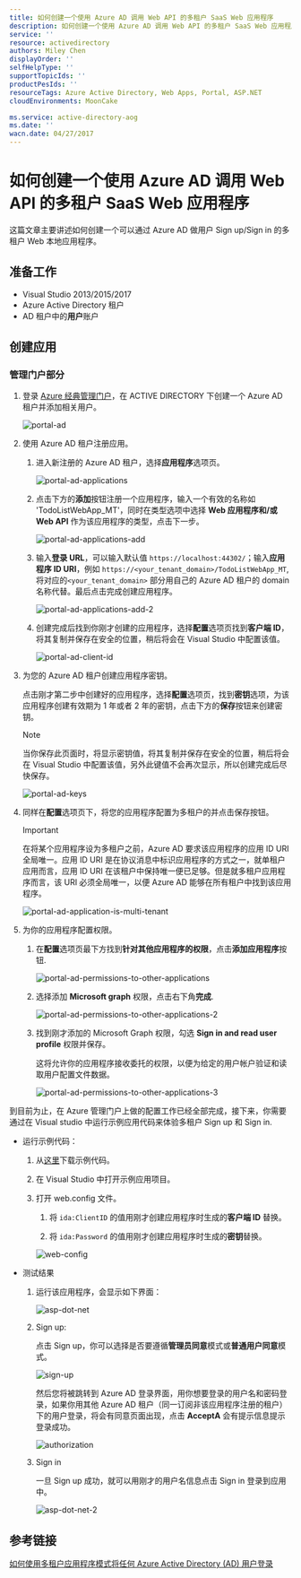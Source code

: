```yaml
---
title: 如何创建一个使用 Azure AD 调用 Web API 的多租户 SaaS Web 应用程序
description: 如何创建一个使用 Azure AD 调用 Web API 的多租户 SaaS Web 应用程序
service: ''
resource: activedirectory
authors: Miley Chen
displayOrder: ''
selfHelpType: ''
supportTopicIds: ''
productPesIds: ''
resourceTags: Azure Active Directory, Web Apps, Portal, ASP.NET
cloudEnvironments: MoonCake

ms.service: active-directory-aog
ms.date: ''
wacn.date: 04/27/2017
---
```


# 如何创建一个使用 Azure AD 调用 Web API 的多租户 SaaS Web 应用程序

这篇文章主要讲述如何创建一个可以通过 Azure AD 做用户 Sign up/Sign in 的多租户 Web 本地应用程序。

## 准备工作

- Visual Studio 2013/2015/2017
- Azure Active Directory 租户
- AD 租户中的**用户**账户

## 创建应用

### 管理门户部分

1. 登录 [Azure 经典管理门户](https://manage.windowsazure.cn/)，在 ACTIVE DIRECTORY 下创建一个 Azure AD 租户并添加相关用户。

    ![portal-ad](./media/aog-active-directory-howto-sign-in-local-web-apps/portal-ad.png)

2. 使用 Azure AD 租户注册应用。

    1. 进入新注册的 Azure AD 租户，选择**应用程序**选项页。

        ![portal-ad-applications](./media/aog-active-directory-howto-sign-in-local-web-apps/portal-ad-applications.png)

    2. 点击下方的**添加**按钮注册一个应用程序，输入一个有效的名称如 'TodoListWebApp_MT'，同时在类型选项中选择 **Web 应用程序和/或 Web API** 作为该应用程序的类型，点击下一步。

        ![portal-ad-applications-add](./media/aog-active-directory-howto-sign-in-local-web-apps/portal-ad-applications-add.png)

    3. 输入**登录 URL**，可以输入默认值 `https://localhost:44302/`；输入**应用程序 ID URI**，例如 `https://<your_tenant_domain>/TodoListWebApp_MT`,将对应的`<your_tenant_domain>` 部分用自己的 Azure AD 租户的 domain 名称代替。最后点击完成创建应用程序。

        ![portal-ad-applications-add-2](./media/aog-active-directory-howto-sign-in-local-web-apps/portal-ad-applications-add-2.png)

    4. 创建完成后找到你刚才创建的应用程序，选择**配置**选项页找到**客户端  ID**，将其复制并保存在安全的位置，稍后将会在 Visual Studio 中配置该值。

        ![portal-ad-client-id](./media/aog-active-directory-howto-sign-in-local-web-apps/portal-ad-client-id.png)

3. 为您的 Azure AD 租户创建应用程序密钥。

    点击刚才第二步中创建好的应用程序，选择**配置**选项页，找到**密钥**选项，为该应用程序创建有效期为 1 年或者 2 年的密钥，点击下方的**保存**按钮来创建密钥。

    >[!NOTE]
    >当你保存此页面时，将显示密钥值，将其复制并保存在安全的位置，稍后将会在 Visual Studio 中配置该值，另外此键值不会再次显示，所以创建完成后尽快保存。

    ![portal-ad-keys](./media/aog-active-directory-howto-sign-in-local-web-apps/portal-ad-keys.png)

4. 同样在**配置**选项页下，将您的应用程序配置为多租户的并点击保存按钮。

    >[!IMPORTANT]
    >在将某个应用程序设为多租户之前，Azure AD 要求该应用程序的应用 ID URI 全局唯一。应用 ID URI 是在协议消息中标识应用程序的方式之一，就单租户应用而言，应用 ID URI 在该租户中保持唯一便已足够。但是就多租户应用程序而言，该 URI 必须全局唯一，以便 Azure AD 能够在所有租户中找到该应用程序。

    ![portal-ad-application-is-multi-tenant](./media/aog-active-directory-howto-sign-in-local-web-apps/portal-ad-application-is-multi-tenant.png)

5. 为你的应用程序配置权限。

    1. 在**配置**选项页最下方找到**针对其他应用程序的权限**，点击**添加应用程序**按钮.

        ![portal-ad-permissions-to-other-applications](./media/aog-active-directory-howto-sign-in-local-web-apps/portal-ad-permissions-to-other-applications.png)

    2. 选择添加 **Microsoft graph** 权限，点击右下角**完成**.

        ![portal-ad-permissions-to-other-applications-2](./media/aog-active-directory-howto-sign-in-local-web-apps/portal-ad-permissions-to-other-applications-2.png)

    3. 找到刚才添加的 Microsoft Graph 权限，勾选 **Sign in and read user profile** 权限并保存。

        这将允许你的应用程序接收委托的权限，以便为给定的用户帐户验证和读取用户配置文件数据。

        ![portal-ad-permissions-to-other-applications-3](./media/aog-active-directory-howto-sign-in-local-web-apps/portal-ad-permissions-to-other-applications-3.png)

到目前为止，在 Azure 管理门户上做的配置工作已经全部完成，接下来，你需要通过在 Visual studio 中运行示例应用代码来体验多租户 Sign up 和 Sign in.

- 运行示例代码：

    1. 从[这里](https://github.com/wacn/AOG-CodeSample/tree/master/ActiveDirectory/CSharp/active-directory)下载示例代码。

    2. 在 Visual Studio 中打开示例应用项目。

    3. 打开 web.config 文件。

        1. 将 `ida:ClientID` 的值用刚才创建应用程序时生成的**客户端 ID** 替换。

        2. 将 `ida:Password` 的值用刚才创建应用程序时生成的**密钥**替换。

        ![web-config](./media/aog-active-directory-howto-sign-in-local-web-apps/web-config.png)

- 测试结果

    1. 运行该应用程序，会显示如下界面：

        ![asp-dot-net](./media/aog-active-directory-howto-sign-in-local-web-apps/asp-dot-net.png)

    2. Sign up:

        点击 Sign up，你可以选择是否要遵循**管理员同意**模式或**普通用户同意**模式。

        ![sign-up](./media/aog-active-directory-howto-sign-in-local-web-apps/sign-up.png)

        然后您将被跳转到 Azure AD 登录界面，用你想要登录的用户名和密码登录，如果你用其他 Azure AD 租户（同一订阅非该应用程序注册的租户）下的用户登录，将会有同意页面出现，点击 **AcceptA** 会有提示信息提示登录成功。

        ![authorization](./media/aog-active-directory-howto-sign-in-local-web-apps/authorization.png)

    3. Sign in

        一旦 Sign up 成功，就可以用刚才的用户名信息点击 Sign in 登录到应用中。

        ![asp-dot-net-2](./media/aog-active-directory-howto-sign-in-local-web-apps/asp-dot-net-2.png)

## 参考链接

[如何使用多租户应用程序模式将任何 Azure Active Directory (AD) 用户登录](./active-directory/active-directory-devhowto-multi-tenant-overview.md)